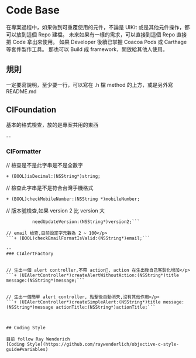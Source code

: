 # Code Base 

在專案過程中，如果做到可重覆使用的元件，不論是 UIKit 或是其他元件操作，都可以放到這個 Repo 建檔。 
未來如果有一樣的需求，可以直接到這個 Repo 直接把 Code 拿出來使用。 
如果 Developer 後續已掌握 Coacoa Pods 或 Carthage 等套件製作工具。
那也可以 Build 成 framework，開放給其他人使用。

## 規則
一定要寫說明，至少要一行，可以寫在 .h 檔 method 的上方，或是另外寫 README.md

## CIFoundation
基本的格式檢查，放的是專案共用的東西

--
### CIFormatter

// 檢查是不是此字串是不是全數字</p>
```+ (BOOL)isDecimal:(NSString*)string;```

// 檢查此字串是不是符合台灣手機格式</p>
```+ (BOOL)checkMobileNumber:(NSString *)mobileNumber;```

// 版本號檢查,如果 version 2 比 version 大</p>
```+ (BOOL)checkNeedUpdateFrom:(NSString*)version1
          needUpdateVersion:(NSString*)version2;```

// email 檢查,目前設定字元數為 2 ~ 100</p>
```+ (BOOL)checkEmailFormatIsValid:(NSString*)email;```

--
### CIAlertFactory


// 生出一個 alert controller,不帶 action, action 在生出後自己客製化增加</p>
```+ (UIAlertController*)createAlertWithoutAction:(NSString*)title message:(NSString*)message;```


// 生出一個簡單 alert controller, 點擊後自動消失,沒有其他作用</p>
```+ (UIAlertController*)createSimpleAlert:(NSString*)title message:(NSString*)message actionTitle:(NSString*)actionTitle;```



## Coding Style

目前 follow Ray Wenderich  
[Coding Style](https://github.com/raywenderlich/objective-c-style-guide#variables)